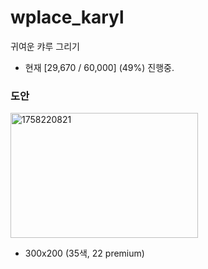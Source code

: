 # wplace_karyl
귀여운 캬루 그리기

 - 현재 [29,670 / 60,000] (49%) 진행중.



### 도안


<img width="300" height="200" alt="1758220821" src="https://github.com/user-attachments/assets/53d4e4a1-5ec3-467c-b4f7-371d69deb879" />

 - 300x200 (35색, 22 premium)
